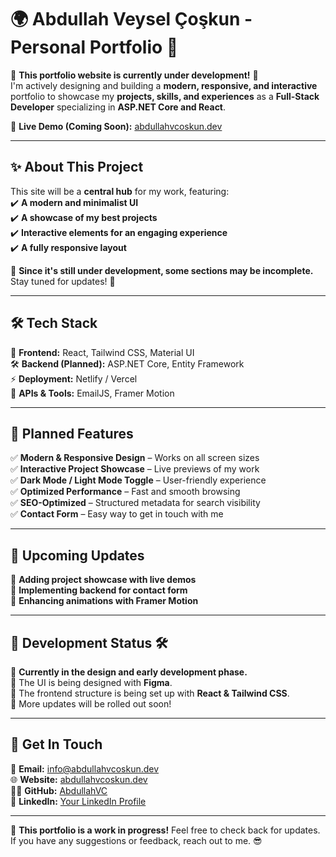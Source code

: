 # 🌍 **Abdullah Veysel Çoşkun - Personal Portfolio** 🚀  

🚧 **This portfolio website is currently under development!** 🚧  
I'm actively designing and building a **modern, responsive, and interactive** portfolio to showcase my **projects, skills, and experiences** as a **Full-Stack Developer** specializing in **ASP.NET Core and React**.  

🔗 **Live Demo (Coming Soon):** [abdullahvcoskun.dev](https://abdullahvcoskun.dev)  

---

## ✨ **About This Project**  
This site will be a **central hub** for my work, featuring:  
✔️ **A modern and minimalist UI**  
✔️ **A showcase of my best projects**  
✔️ **Interactive elements for an engaging experience**  
✔️ **A fully responsive layout**  

🚧 **Since it's still under development, some sections may be incomplete.** Stay tuned for updates! 🚀  

---

## 🛠️ **Tech Stack**  
🚀 **Frontend:** React, Tailwind CSS, Material UI  
🛠 **Backend (Planned):** ASP.NET Core, Entity Framework  
⚡ **Deployment:** Netlify / Vercel  
📡 **APIs & Tools:** EmailJS, Framer Motion  

---

## 🌟 **Planned Features**  
✅ **Modern & Responsive Design** – Works on all screen sizes  
✅ **Interactive Project Showcase** – Live previews of my work  
✅ **Dark Mode / Light Mode Toggle** – User-friendly experience  
✅ **Optimized Performance** – Fast and smooth browsing  
✅ **SEO-Optimized** – Structured metadata for search visibility  
✅ **Contact Form** – Easy way to get in touch with me  

---

## 🚀 **Upcoming Updates**  
🔹 **Adding project showcase with live demos**  
🔹 **Implementing backend for contact form**  
🔹 **Enhancing animations with Framer Motion**  

---

## 📌 **Development Status 🛠️**  
🚧 **Currently in the design and early development phase.**  
🔹 The UI is being designed with **Figma**.  
🔹 The frontend structure is being set up with **React & Tailwind CSS**.  
🔹 More updates will be rolled out soon!  

---

## 📌 **Get In Touch**  
📧 **Email:** info@abdullahvcoskun.dev  
🌐 **Website:** [abdullahvcoskun.dev](https://abdullahvcoskun.dev)  
👨‍💻 **GitHub:** [AbdullahVC](https://github.com/AbdullahVC)  
💼 **LinkedIn:** [Your LinkedIn Profile](https://linkedin.com/in/abdullahvcoskun)  

---

🚀 **This portfolio is a work in progress!** Feel free to check back for updates. If you have any suggestions or feedback, reach out to me. 😎  
